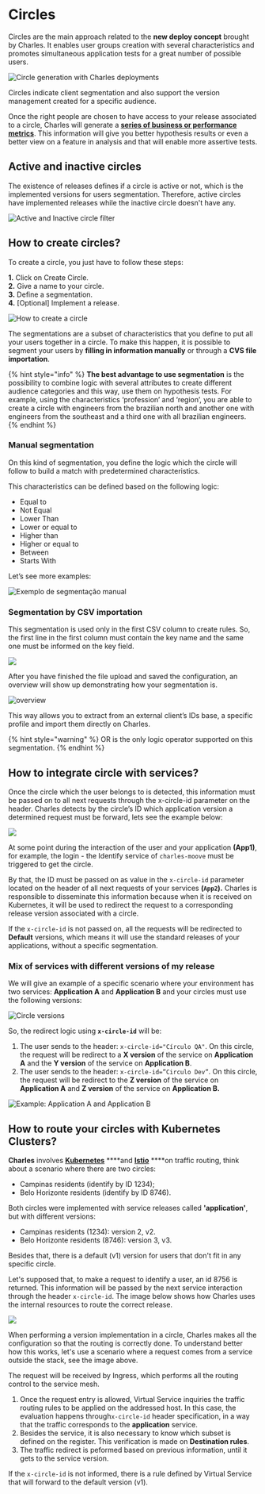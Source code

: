 # Circles

Circles are the main approach related to the **new deploy concept** brought by Charles. It enables user groups creation with several characteristics and promotes simultaneous application tests for a great number of possible users. 

![Circle generation with Charles deployments](../.gitbook/assets/circles_bg_white.jpg)

 Circles indicate client segmentation and also support the version management created for a specific audience. 

Once the right people are chosen to have access to your release associated to a circle, Charles will generate a [**series of business or performance metrics**](https://docs.charlescd.io/v/v0.2.1-en/reference/metrics). This information will give you better hypothesis results or even a better view on a feature in analysis and that will enable more assertive tests.

## Active and inactive circles

The existence of releases defines if a circle is active or not, which is the implemented versions for users segmentation. Therefore, active circles have implemented releases while the inactive circle doesn't have any.

 

![Active and Inactive circle filter](https://gblobscdn.gitbook.com/assets%2F-LzaqMnnQTjZO7P6hApv%2F-M7rKxDdQhwf1rfMyili%2F-M7rMicKEB9xYtEJ-28B%2Fchrome-capture%20%282%29.gif?alt=media&token=04dfdbc0-4976-489e-aee4-44ec4946640f)

## How to create circles?

To create a circle, you just have to follow these steps:

**1.** Click on Create Circle.  
**2.** Give a name to your circle.  
**3.** Define a segmentation.  
**4.** \[Optional\] Implement a release.

![  How to create a circle](../.gitbook/assets/criar-circulo.gif)

The segmentations are a subset of characteristics that you define to put all your users together in a circle. To make this happen, it is possible to segment your users by **filling in information manually** or through a **CVS file importation**.   


{% hint style="info" %}
**The best advantage to use segmentation** is the possibility to combine logic with several attributes to create different audience categories and this way, use them on hypothesis tests. For example, using the characteristics ‘profession’ and ‘region’, you are able to create a circle with engineers from the brazilian north and another one with engineers from the southeast and a third one with all brazilian engineers. 
{% endhint %}



### **Manual segmentation**

On this kind of segmentation, you define the logic which the circle will follow to build a match with predetermined characteristics.

This characteristics can be defined based on the following logic:

* Equal to
* Not Equal
* Lower Than
* Lower or equal to
* Higher than
* Higher or equal to
* Between
* Starts With

Let’s see more examples:

![Exemplo de segmenta&#xE7;&#xE3;o manual](https://lh6.googleusercontent.com/5hg_2ZW34hb69J69-MtDNctjLJX5-gwBP9kgN6Bto9_tm2tK9DL-rgmvTleoVihRft37P2QmcA6MzBc3Uj_vguGM9VQVc9fhKEpittLr8LXxvThC3dewpNGsEYSHXp6KfhX8GGx_)

### **Segmentation by CSV importation**

This segmentation is used only in the first CSV column to create rules. So, the first line in the first column must contain the key name and the same one must be informed on the key field.  


![](https://gblobscdn.gitbook.com/assets%2F-LzaqMnnQTjZO7P6hApv%2F-M7rONJV5n28i7pTtM-C%2F-M7rS51dpK-0mabN_xP4%2Fimage.png?alt=media&token=10e21e5d-48bd-496a-bbac-dac677732fd2)

After you have finished the file upload and saved the configuration, an overview will show up demonstrating how your segmentation is. 

  


![overview](https://gblobscdn.gitbook.com/assets%2F-LzaqMnnQTjZO7P6hApv%2F-M7rONJV5n28i7pTtM-C%2F-M7rTw1eEWjh8orNB-pS%2Fimage.png?alt=media&token=a9ac51d8-985b-4b67-9f98-5ffa276faee6)

This way allows you to extract from an external client’s IDs base, a specific profile and import them directly on Charles.   


{% hint style="warning" %}
OR is the only logic operator supported on this segmentation. 
{% endhint %}

## How to integrate circle with services?

Once the circle which the user belongs to is detected, this information must be passed on to all next requests through the x-circle-id parameter on the header. Charles detects by the circle’s ID which application version a determined request must be forward, lets see the example below:   


![](../.gitbook/assets/como_integrar_circulos_com_servicos.png)

At some point during the interaction of the user and your application **\(App1\)**, for example,  the login - the Identify service of `charles-moove` must be triggered to get the circle. 

By that, the ID must be passed on as value in the `x-circle-id` parameter located on the header of all next requests of your services **\(`App2`\).** Charles is responsible to disseminate this information because when it is received on Kubernetes, it will be used to redirect the request to a corresponding release version associated with a circle.   
  
If the `x-circle-id` is not passed on, all the requests will be redirected to **Default** versions, which means it will use the standard releases of your applications, without a specific segmentation. 

### **Mix of services with different versions of my release** 

We will give an example of a specific scenario where your environment has two services: **Application A** and **Application B** and your circles must use the following versions:

![Circle versions](https://gblobscdn.gitbook.com/assets%2F-LzaqMnnQTjZO7P6hApv%2F-M4VCcZvw3TLso5XevrY%2F-M4VGlWPbiUYxICumXSx%2F18.png?alt=media&token=9d73af71-a87f-49e9-839a-d4ef37cf1fcd)

So, the redirect logic using **`x-circle-id`** will be:

1. The user sends to the header:  `x-circle-id="Círculo QA"`. On this circle, the request will be redirect to a **X version** of the service on **Application A** and the **Y version** of the service on **Application B**. 
2. The user sends to the header:  `x-circle-id=”Circulo Dev”`. On this circle, the request will be redirect to the **Z version** of the service on **Application A** and **Z version** of the service on **Application B.** 

![Example: Application A and Application B](https://gblobscdn.gitbook.com/assets%2F-LzaqMnnQTjZO7P6hApv%2F-M4VCcZvw3TLso5XevrY%2F-M4VGrTnQVuiolC4x9NK%2F19.png?alt=media&token=d4eacbfe-7fdd-4cc7-89d5-54fd7653986c)

## How to route your circles with Kubernetes Clusters? 

**Charles** involves [**Kubernetes**](https://kubernetes.io/docs/home/) ****and [**Istio**](https://istio.io/docs/) ****on traffic routing, think about a scenario where there are two circles:

* Campinas residents \(identify by ID 1234\);
* Belo Horizonte residents \(identify by ID 8746\).

Both circles were implemented with service releases called **'application'**, but with different versions:

* Campinas residents \(1234\): version 2, v2.
* Belo Horizonte residents \(8746\): version 3, v3.

Besides that, there is a default \(v1\) version for users that don't fit in any specific circle.

Let's supposed that, to make a request to identify a user, an id 8756 is returned. This information will be passed by the next service interaction through the header `x-circle-id`. The image below shows how Charles uses the internal resources to route the correct release. 

![](https://gblobscdn.gitbook.com/assets%2F-LzaqMnnQTjZO7P6hApv%2F-M7yHDr-VbK_tS0wCwGh%2F-M7yIFBInQf9HruABKEt%2FScreen_Shot_2020-05-22_at_10.08.35.png?alt=media&token=7b73c615-db6c-438e-a142-e4c131b6d606)

When performing a version implementation in a circle, Charles makes all the configuration so that the routing is correctly done. To understand better how this works, let's use a scenario where a request comes from a service outside the stack, see the image above.

The request will be received by Ingress, which performs all the routing control to the service mesh.

1. Once the request entry is allowed, Virtual Service inquiries the traffic routing rules to be applied on the addressed host. In this case, the evaluation happens through`x-circle-id` header specification, in a way that the traffic corresponds to the **application** service. 
2. Besides the service, it is also necessary to know which subset is defined on the register. This verification is made on **Destination rules**. 
3. The traffic redirect is peformed based on previous information, until it gets to the service version. 

If the `x-circle-id` is not informed, there is a rule defined by Virtual Service that will forward to the default version \(v1\). 


